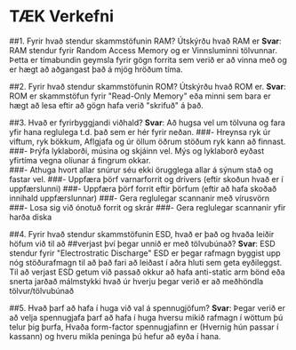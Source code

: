 # TÆK Verkefni
##1. Fyrir hvað stendur skammstöfunin RAM? Útskýrðu hvað RAM er
**Svar**: RAM stendur fyrir Random Access Memory og er Vinnsluminni tölvunnar.
Þetta er tímabundin geymsla fyrir gögn forrita sem verið er að vinna með og er hægt að
aðgangast það á mjög hröðum tíma.

##2. Fyrir hvað stendur skammstöfunin ROM? Útskýrðu hvað ROM er.
**Svar**: ROM er skammstöfun fyrir "Read-Only Memory" eða minni sem bara er hægt að lesa eftir að
gögn hafa verið "skrifuð" á það.

##3. Hvað er fyrirbyggjandi viðhald?
**Svar**: Að hugsa vel um tölvuna og fara yfir hana reglulega t.d. það sem er hér fyrir neðan.
###- Hreynsa ryk úr viftum, ryk bökkum, Aflgjafa og úr öllum öðrum stöðum ryk kann að finnast.
###- Þrýfa lyklaborði, músina og skjáinn vel. Mýs og lyklaborð eyðast yfirtíma vegna olíunar á fingrum okkar.  
###- Athuga hvort allar snúrur séu ekki örugglega allar á sýnum stað og fastar vel.
###- Uppfæra þörf varnarforrit og drivers (eftir skoðun hvað er í uppfærslunni)
###- Uppfæra þörf forrit eftir þörfum (eftir að hafa skoðað innihald uppfærslunnar)
###- Gera reglulegar scannanir með vírusvörn
###- Losa sig við ónotuð forrit og skrár
###- Gera reglulegar scannanir yfir harða diska 

##4. Fyrir hvað stendur skammstöfunin ESD, hvað er það og hvaða leiðir höfum við til að
##verjast því þegar unnið er með tölvubúnað?
**Svar**: ESD stendur fyrir "Electrostratic Discharge" ESD er þegar rafmagn byggist upp nóg stöðurafmagn
til að það fari að leiðast í aðra hluti sem geta eyðileggst. Til að verjast ESD getum við passað okkur að
hafa anti-static arm bönd eða snerta jarðað málmstykki hvað úr hverju þegar verið er að meðhöndla tölvur/tölvubúnað

##5. Hvað þarf að hafa í huga við val á spennugjöfum?
**Svar**: Þegar verið er að velja spennugjafa þarf að hafa í huga hversu mikið rafmagn í wöttum þú telur þig þurfa,
Hvaða form-factor spennugjafinn er (Hvernig hún passar í kassann) og hveru mikla peninga þú hefur að eyða í hana.
 
